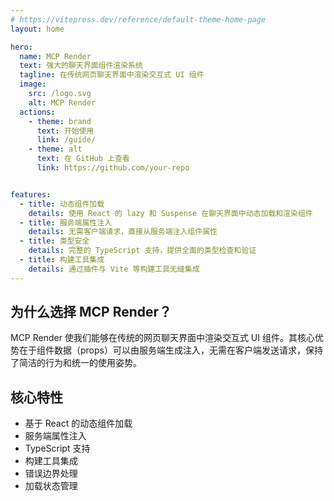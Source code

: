 ```yaml
---
# https://vitepress.dev/reference/default-theme-home-page
layout: home

hero:
  name: MCP Render
  text: 强大的聊天界面组件渲染系统
  tagline: 在传统网页聊天界面中渲染交互式 UI 组件
  image:
    src: /logo.svg
    alt: MCP Render
  actions:
    - theme: brand
      text: 开始使用
      link: /guide/
    - theme: alt
      text: 在 GitHub 上查看
      link: https://github.com/your-repo


features:
  - title: 动态组件加载
    details: 使用 React 的 lazy 和 Suspense 在聊天界面中动态加载和渲染组件
  - title: 服务端属性注入
    details: 无需客户端请求，直接从服务端注入组件属性
  - title: 类型安全
    details: 完整的 TypeScript 支持，提供全面的类型检查和验证
  - title: 构建工具集成
    details: 通过插件与 Vite 等构建工具无缝集成
---
```




## 为什么选择 MCP Render？

MCP Render 使我们能够在传统的网页聊天界面中渲染交互式 UI 组件。其核心优势在于组件数据（props）可以由服务端生成注入，无需在客户端发送请求，保持了简洁的行为和统一的使用姿势。

## 核心特性

- 基于 React 的动态组件加载
- 服务端属性注入
- TypeScript 支持
- 构建工具集成
- 错误边界处理
- 加载状态管理
